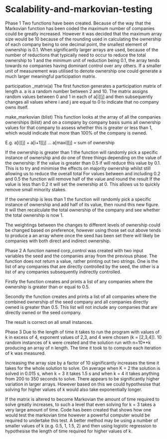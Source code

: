 # Scalability-and-markovian-testing

Phase 1
Two functions have been created. Because of the way that the Markovian function has been coded the maximum number of companies could be greatly increased. However it was decided that the maximum array size would be 10 because of the rounding used in calculating the ownership of each company being to one decimal point, the smallest element of ownership is 0.1. 
When significantly larger arrays are used, because of the number of reductions that typically need to occur to reduce the total ownership to 1 and the minimum unit of reduction being 0.1, the array tends towards no companies having dominant control over any others. If a smaller unit of measurement was utilised to denote ownership one could generate a much larger meaningful participation matrix.  

participation _matrix(a)
The first function generates a participation matrix of length a. a is a random number between 2 and 10. 
    The matrix assigns random values between 0 and 1 in each of a[i][j] and then subsequently changes all values where i and j are equal to 0 to indicate that no company owns itself.

make_markovian (blist)
    This function looks at the array of all the companies ownerships (blist) and on a company by company basis sums all ownership values for that company to assess whether this is greater or less than 1, which would indicate that more than 100% of the company is owned. 

E.g.    a[i][j] + a[i+1][j] ... a[maxi][j] = sum of ownership

If the ownership is greater than 1 the function will randomly pick a specific instance of ownership and do one of three things depending on the value of the ownership:
If the value is greater than 0.5 if will reduce this value by 0.1. This is to try and minimise the effects on majority ownership whilst still allowing us to reduce the overall total
For values between and including 0.2 and 0.5 the function will remove half of the value and round the result
If the value is less than 0.2 it will set the ownership at 0. This allows us to quickly remove small minority stakes.

If the ownership is less than 1 the function will randomly pick a specific instance of ownership and add half of its value, then round this new figure. It will then recalculate the total ownership of the company and see whether the total ownership is now 1.

The weightings between the changes to different levels of ownership could be changed based on preference, however using those set out above tends to produce a an array where once the seed has been set there will likely be companies with both direct and indirect ownership.

Phase 2
    A function named corp_control was created with two input variables the seed and the companies array from the previous phase.
    The function does not return a value, rather printing out two strings. One is the list of any companies that are directly controlled by the seed, the other is a list of any companies subsequently indirectly controlled.

Firstly the function creates and prints a list of any companies where the ownership is greater than or equal to 0.5.

Secondly the function creates and prints a list of all companies where the combined ownership of the seed company and all companies directly owned is greater than 0.5. This list will not include any companies that are directly owned or the seed company.

The result is correct on all small instances.

Phase 3
    Due to the length of time it takes to run the program with values of k in excess of 4, exponent values of 2,3, and 4 were chosen (k = [2,3,4]).
10 random instances of k were created and the solution run with n=10**k producing an array of n length. The time it took to to compute each iteration of k was measured.


Increasing the array size by a factor of 10 significantly increases the time it takes for the whole solution to solve. On average when K = 2 the solution is solved in 0.015 s, when k = 3 it takes 1.5 s and when k = 4 it takes anything from 200 to 350 seconds to solve. There appears to be significantly higher variation in larger arrays. However based on this we could hypothesise that solving for higher values of k would also take exponentially longer. 

If the matrix is altered to become Markovian the amount of time required to solve greatly increases, to such a level that even solving for k = 3 takes a very large amount of time. Code has been created that shows how one would test the markovian time however a powerful computer would be required to undertake this test. A better method may be using a number of smaller values of k (e.g. 0.5, 1, 1.5, 2) and then using logistic regression to hypothesise the length of time required for higher values of k.
